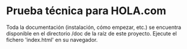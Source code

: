 # Prueba técnica para HOLA.com

Toda la documentación (instalación, cómo empezar, etc.) se encuentra disponible en el directorio /doc de la raíz de 
este proyecto.
Ejecute el fichero 'index.html' en su navegador.